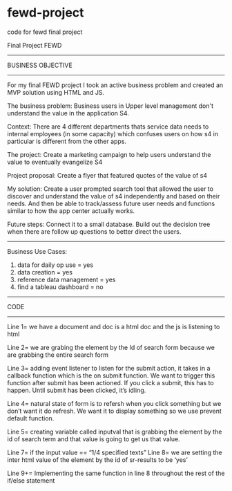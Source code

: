 # fewd-project
code for fewd final project

Final Project FEWD
__________________

BUSINESS OBJECTIVE
__________________


For my final FEWD project I took an active business problem and created an MVP solution using HTML and JS.

The business problem: Business users in Upper level management don't understand the value in the application S4.

Context: There are 4 different departments thats service data needs to internal employees (in some capacity) which confuses users on how s4 in particular is different from the other apps.

The project: Create a marketing campaign to help users understand the value to eventually evangelize S4

Project proposal: Create a flyer that featured quotes of the value of s4

My solution: Create a user prompted search tool that allowed the user to discover and understand the value of s4 independently and based on their needs. And then be able to track/assess future user needs and functions similar to how the app center actually works.

Future steps: Connect it to a small database. Build out the decision tree when there are follow up questions to better direct the users.


__________________
Business Use Cases:

1. data for daily op use = yes
2. data creation = yes
3. reference data management = yes
4. find a tableau dashboard = no

__________________

CODE
__________________
Line 1= we have a document and doc is a html doc and the js is listening to html

Line 2= we are grabing the element by the Id of search form because we are grabbing the entire search form

Line 3= adding event listener to listen for the submit action, it takes in a callback function which is the on submit function. We want to trigger this function after submit has been actioned. If you click a submit, this has to happen. Until submit has been clicked, it’s idling. 

Line 4= natural state of form is to refersh when you click something but we don’t want it do refresh. We want it to display something so we use prevent default function.

Line 5= creating variable called inputval that is grabbing the element by the id of search term and that value is going to get us that value.

Line 7= if the input value == “1/4 specified texts”
Line 8= we are setting the inter html value of the element by the id of sr-results to be ‘yes’

Line 9+= 
Implementing the same function in line 8 throughout the rest of the if/else statement
